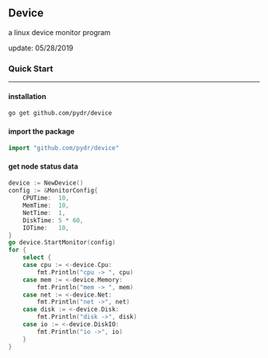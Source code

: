 ## Device
a linux device monitor program

update: 05/28/2019



### Quick Start

---

#### installation

```bash
go get github.com/pydr/device
```

#### import the package

```go
import "github.com/pydr/device"
```

#### get node status data

```go
device := NewDevice()
config := &MonitorConfig{
    CPUTime:  10,
    MemTime:  10,
    NetTime:  1,
    DiskTime: 5 * 60,
    IOTime:   10,
}
go device.StartMonitor(config)
for {
    select {
    case cpu := <-device.Cpu:
        fmt.Println("cpu -> ", cpu)
    case mem := <-device.Memory:
        fmt.Println("mem -> ", mem)
    case net := <-device.Net:
        fmt.Println("net ->", net)
    case disk := <-device.Disk:
        fmt.Println("disk ->", disk)
    case io := <-device.DiskIO:
        fmt.Println("io ->", io)
    }
}
```

